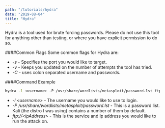 ```yaml
---
path: "/tutorials/hydra"
date: "2019-08-04"
title: "Hydra"
---
```

Hydra is a tool used for brute forcing passwords. Please do not use this tool for anything other than testing, or where you have explicit permission to do so.

####Common Flags
Some common flags for Hydra are:
* *-s* - Specifies the port you would like to target.
* *-v* - Keeps you updated on the number of attempts the tool has tried.
* *-C* - uses colon separated username and passwords.

####Command Example
```bash
hydra -l <username> -P /usr/share/wordlists/metasploit/password.lst ftp://<ipAddress>
```
* *-l \<username>* - The username you would like to use to login.
* *-P /usr/share/wordlists/metasploit/password.lst* - This is a password list. Kali (the distro I was using) contains a number of them by default.
* *ftp://\<ipAddress>* - This is the service and ip address you would like to run the attack on.
